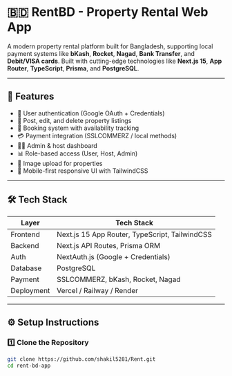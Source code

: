 # 🇧🇩 RentBD - Property Rental Web App

A modern property rental platform built for Bangladesh, supporting local payment systems like **bKash**, **Rocket**, **Nagad**, **Bank Transfer**, and **Debit/VISA cards**. Built with cutting-edge technologies like **Next.js 15**, **App Router**, **TypeScript**, **Prisma**, and **PostgreSQL**.

---

## 🚀 Features

- 🔐 User authentication (Google OAuth + Credentials)
- 🏡 Post, edit, and delete property listings
- 📅 Booking system with availability tracking
- 💳 Payment integration (SSLCOMMERZ / local methods)
- 🧑‍💼 Admin & host dashboard
- 📊 Role-based access (User, Host, Admin)
- 📸 Image upload for properties
- 📱 Mobile-first responsive UI with TailwindCSS

---

## 🛠️ Tech Stack

| Layer       | Tech Stack                                  |
|-------------|----------------------------------------------|
| Frontend    | Next.js 15 App Router, TypeScript, TailwindCSS |
| Backend     | Next.js API Routes, Prisma ORM               |
| Auth        | NextAuth.js (Google + Credentials)           |
| Database    | PostgreSQL                                   |
| Payment     | SSLCOMMERZ, bKash, Rocket, Nagad             |
| Deployment  | Vercel / Railway / Render                    |

---

## ⚙️ Setup Instructions

### 1️⃣ Clone the Repository

```bash
git clone https://github.com/shakil5281/Rent.git
cd rent-bd-app
